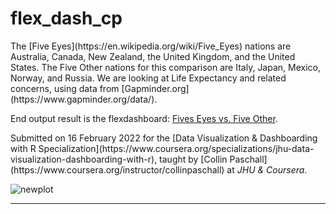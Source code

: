 # flex_dash_cp

<p>
  The [Five Eyes](https://en.wikipedia.org/wiki/Five_Eyes) nations are Australia, Canada, New Zealand, the United Kingdom, and the United States. The Five Other nations for this comparison are Italy, Japan, Mexico, Norway, and Russia. We are looking at Life Expectancy and related concerns, using data from [Gapminder.org](https://www.gapminder.org/data/).
</p>

End output result is the flexdashboard: [Fives Eyes vs. Five Other](https://rpubs.com/Thom_JH/five_eyes).

<p>Submitted on 16 February 2022 for the [Data Visualization & Dashboarding with R Specialization](https://www.coursera.org/specializations/jhu-data-visualization-dashboarding-with-r), taught by [Collin Paschall](https://www.coursera.org/instructor/collinpaschall) at <em>JHU & Coursera</em>.</p>



![newplot](https://user-images.githubusercontent.com/12042357/154091603-9b405123-c2dd-4647-8bfd-ff5758c71cd0.png)

<hr />
